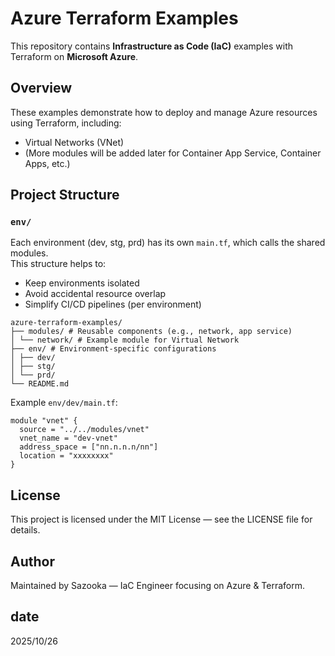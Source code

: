 # Azure Terraform Examples

This repository contains **Infrastructure as Code (IaC)** examples with Terraform on **Microsoft Azure**.

## Overview
These examples demonstrate how to deploy and manage Azure resources using Terraform, including:
- Virtual Networks (VNet)
- (More modules will be added later for Container App Service, Container Apps, etc.)

## Project Structure
### `env/`
Each environment (dev, stg, prd) has its own `main.tf`, which calls the shared modules.  
This structure helps to:
- Keep environments isolated  
- Avoid accidental resource overlap  
- Simplify CI/CD pipelines (per environment)

```
azure-terraform-examples/
├── modules/ # Reusable components (e.g., network, app service)
│ └── network/ # Example module for Virtual Network
├── env/ # Environment-specific configurations
│ ├── dev/
│ ├── stg/
│ └── prd/
└── README.md
```

Example `env/dev/main.tf`:

```hcl
module "vnet" {
  source = "../../modules/vnet"
  vnet_name = "dev-vnet"
  address_space = ["nn.n.n.n/nn"]
  location = "xxxxxxxx"
}
```

## License

This project is licensed under the MIT License — see the LICENSE
 file for details.

## Author

Maintained by Sazooka — IaC Engineer focusing on Azure & Terraform.

## date
2025/10/26